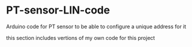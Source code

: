 # PT-sensor-LIN-code
Arduino code for PT sensor to be able to configure a unique address for it

this section includes vertions of my own code for this project
